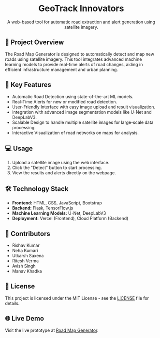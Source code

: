 <h1 align="center">GeoTrack Innovators</h1>

<p align="center">
  A web-based tool for automatic road extraction and alert generation using satellite imagery.
</p>

<h2>🚀 Project Overview</h2>
<p>
  The Road Map Generator is designed to automatically detect and map new roads using satellite imagery. This tool integrates advanced machine learning models to provide real-time alerts of road changes, aiding in efficient infrastructure management and urban planning.
</p>

<h2>🔑 Key Features</h2>
<ul>
  <li>Automatic Road Detection using state-of-the-art ML models.</li>
  <li>Real-Time Alerts for new or modified road detection.</li>
  <li>User-Friendly Interface with easy image upload and result visualization.</li>
  <li>Integration with advanced image segmentation models like U-Net and DeepLabV3.</li>
  <li>Scalable Design to handle multiple satellite images for large-scale data processing.</li>
  <li>Interactive Visualization of road networks on maps for analysis.</li>
</ul>



<h2>💻 Usage</h2>
<ol>
  <li>Upload a satellite image using the web interface.</li>
  <li>Click the "Detect" button to start processing.</li>
  <li>View the results and alerts directly on the webpage.</li>
</ol>

<h2>🛠️ Technology Stack</h2>
<ul>
  <li><b>Frontend:</b> HTML, CSS, JavaScript, Bootstrap</li>
  <li><b>Backend:</b> Flask, TensorFlow.js</li>
  <li><b>Machine Learning Models:</b> U-Net, DeepLabV3</li>
  <li><b>Deployment:</b> Vercel (Frontend), Cloud Platform (Backend)</li>
</ul>

<h2>👥 Contributors</h2>
<ul>
  <li>Rishav Kumar </li>
  <li>Neha Kumari </li>
  <li>Utkarsh Saxena</li>
  <li>Ritesh Verma</li>
  <li>Avish Singh</li>
  <li>Manav Khadka</li>
</ul>



<h2>📄 License</h2>
<p>
  This project is licensed under the MIT License - see the <a href="LICENSE">LICENSE</a> file for details.
</p>

<h2>🌐 Live Demo</h2>
<p>
  Visit the live prototype at <a href="https://automatic-road-extraction-and-alert-generation-for-new-roads.vercel.app/">Road Map Generator</a>.
</p>
